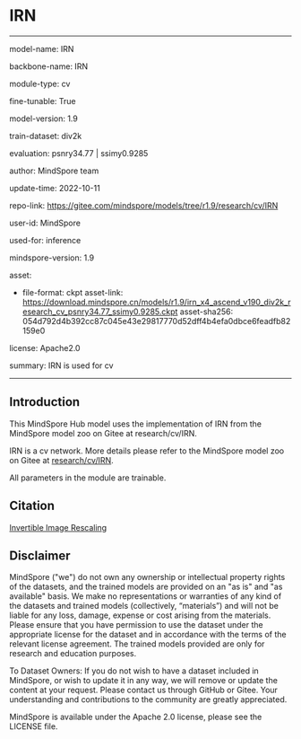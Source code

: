 # IRN

---

model-name: IRN

backbone-name: IRN

module-type: cv

fine-tunable: True

model-version: 1.9

train-dataset: div2k

evaluation: psnry34.77 | ssimy0.9285

author: MindSpore team

update-time: 2022-10-11

repo-link: <https://gitee.com/mindspore/models/tree/r1.9/research/cv/IRN>

user-id: MindSpore

used-for: inference

mindspore-version: 1.9

asset:

-
    file-format: ckpt
    asset-link: <https://download.mindspore.cn/models/r1.9/irn_x4_ascend_v190_div2k_research_cv_psnry34.77_ssimy0.9285.ckpt>
    asset-sha256: 054d792d4b392cc87c045e43e29817770d52dff4b4efa0dbce6feadfb82159e0

license: Apache2.0

summary: IRN is used for cv

---

## Introduction

This MindSpore Hub model uses the implementation of IRN from the MindSpore model zoo on Gitee at research/cv/IRN.

IRN is a cv network. More details please refer to the MindSpore model zoo on Gitee at [research/cv/IRN](https://gitee.com/mindspore/models/blob/r1.9/research/cv/IRN/README.md).

All parameters in the module are trainable.

## Citation

[Invertible Image Rescaling](https://arxiv.org/pdf/2005.05650v1.pdf)

## Disclaimer

MindSpore ("we") do not own any ownership or intellectual property rights of the datasets, and the trained models are provided on an "as is" and "as available" basis. We make no representations or warranties of any kind of the datasets and trained models (collectively, “materials”) and will not be liable for any loss, damage, expense or cost arising from the materials. Please ensure that you have permission to use the dataset under the appropriate license for the dataset and in accordance with the terms of the relevant license agreement. The trained models provided are only for research and education purposes.

To Dataset Owners: If you do not wish to have a dataset included in MindSpore, or wish to update it in any way, we will remove or update the content at your request. Please contact us through GitHub or Gitee. Your understanding and contributions to the community are greatly appreciated.

MindSpore is available under the Apache 2.0 license, please see the LICENSE file.
